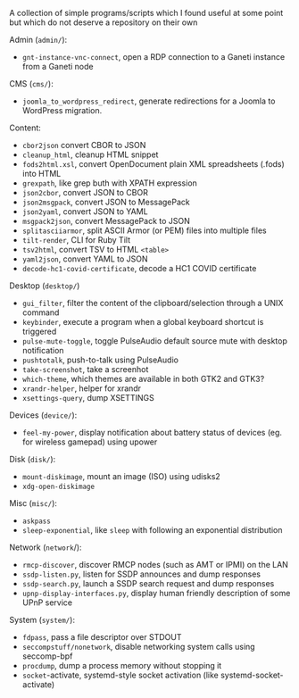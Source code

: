 A collection of simple programs/scripts which I found useful at some point
but which do not deserve a repository on their own

Admin (`admin/`):

* `gnt-instance-vnc-connect`, open a RDP connection to a Ganeti instance from a Ganeti node

CMS (`cms/`):

* `joomla_to_wordpress_redirect`, generate redirections for a Joomla to WordPress migration.

Content:

* `cbor2json` convert CBOR to JSON
* `cleanup_html`, cleanup HTML snippet
* `fods2html.xsl`, convert OpenDocument plain XML spreadsheets (.fods) into HTML
* `grexpath`, like grep buth with XPATH expression
* `json2cbor`, convert JSON to CBOR
* `json2msgpack`, convert JSON to MessagePack
* `json2yaml`, convert JSON to YAML
* `msgpack2json`, convert MessagePack to JSON
* `splitasciiarmor`, split ASCII Armor (or PEM) files into multiple files
* `tilt-render`, CLI for Ruby Tilt
* `tsv2html`, convert TSV to HTML `<table>`
* `yaml2json`, convert YAML to JSON
* `decode-hc1-covid-certificate`, decode a HC1 COVID certificate

Desktop (`desktop/`)

* `gui_filter`, filter the content of the clipboard/selection through a UNIX command
* `keybinder`, execute a program when a global keyboard shortcut is triggered
* `pulse-mute-toggle`, toggle PulseAudio default source mute with desktop notification
* `pushtotalk`, push-to-talk using PulseAudio
* `take-screenshot`, take a screenhot
* `which-theme`, which themes are available in both GTK2 and GTK3?
* `xrandr-helper`, helper for xrandr
* `xsettings-query`, dump XSETTINGS

Devices (`device/`):

* `feel-my-power`, display notification about battery status of devices (eg. for wireless gamepad) using upower

Disk (`disk/`):

* `mount-diskimage`, mount an image (ISO) using udisks2
* `xdg-open-diskimage`

Misc (`misc/`):

* `askpass`
* `sleep-exponential`, like `sleep` with following an exponential distribution

Network (`network`/):

* `rmcp-discover`, discover RMCP nodes (such as AMT or IPMI) on the LAN
* `ssdp-listen.py`, listen for SSDP announces and dump responses
* `ssdp-search.py`, launch a SSDP search request and dump responses
* `upnp-display-interfaces.py`, display human friendly description of some UPnP service

System (`system/`):

* `fdpass`, pass a file descriptor over STDOUT
* `seccompstuff/nonetwork`, disable networking system calls using seccomp-bpf
* `procdump`, dump a process memory without stopping it
* `socket`-activate, systemd-style socket activation (like systemd-socket-activate)
